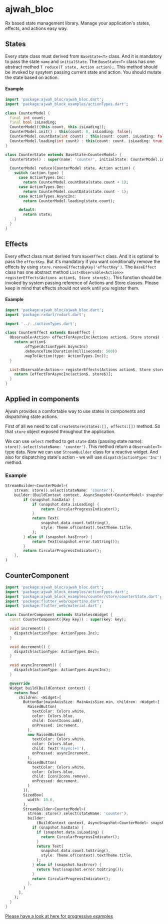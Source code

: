 # ajwah_bloc
Rx based state management library. Manage your application's states, effects, and actions easy way.

## States
Every state class must derived from `BaseState<T>` class. And it is mandatory to pass the
state `name` and `initialState`. The `BaseState<T>` class has one abstract method `T reduce(T state, Action action);`. This method should be invoked by sysytem passing current state and action. You should mutate the state based on action.

#### Example
```dart
import 'package:ajwah_bloc/ajwah_bloc.dart';
import 'package:ajwah_block_examples/actionTypes.dart';

class CounterModel {
  final int count;
  final bool isLoading;
  CounterModel({this.count, this.isLoading});
  CounterModel.init() : this(count: 0, isLoading: false);
  CounterModel.countData(int count) : this(count: count, isLoading: false);
  CounterModel.loading(int count) : this(count: count, isLoading: true);
}

class CounterState extends BaseState<CounterModel> {
  CounterState() : super(name: 'counter', initialState: CounterModel.init());

  CounterModel reduce(CounterModel state, Action action) {
    switch (action.type) {
      case ActionTypes.Inc:
        return CounterModel.countData(state.count + 1);
      case ActionTypes.Dec:
        return CounterModel.countData(state.count - 1);
      case ActionTypes.AsyncInc:
        return CounterModel.loading(state.count);

      default:
        return state;
    }
  }
}

```


## Effects
Every effect class must derived from `BaseEffect` class. And it is optional to pass the
`effectKey`. But it's mandatory if you want conditionally remove the effects by using
`store.removeEffectsByKey('effectKey')`. The `BaseEffect` class has one abstract method `List<Observable<Action>> registerEffects(Actions action$, Store store$);`. This function should be invoked by system passing reference of Actions and Store classes. Please keep in mind that effects should not work until you register them.

#### Example
```dart
import 'package:ajwah_bloc/ajwah_bloc.dart';
import 'package:rxdart/rxdart.dart';

import '../../actionTypes.dart';

class CounterEffect extends BaseEffect {
  Observable<Action> effectForAsyncInc(Actions action$, Store store$) {
    return action$
        .ofType(ActionTypes.AsyncInc)
        .debounceTime(Duration(milliseconds: 500))
        .mapTo(Action(type: ActionTypes.Inc));
  }

  List<Observable<Action>> registerEffects(Actions action$, Store store$) {
    return [effectForAsyncInc(action$, store$)];
  }
}

```


## Applied in components
Ajwah provides a comfortable way to use states in components and dispatching state actions.

First of all we need to call `createStore(states:[], effects:[])` method. So that `store` object exposed throughout the application.

We can use `select` method to get `state` data (passing state name): `store().select(stateName: 'counter')`.
This method return a `Observable<T>` type data. Now we can use `StreamBuilder` class for a reactive widget.
And also for dispatching state's action - we will use `dispatch(actionType:'Inc')` method.

### Example

```dart
StreamBuilder<CounterModel>(
    stream: store().select(stateName: 'counter'),
    builder:(BuildContext context, AsyncSnapshot<CounterModel> snapshot) {
        if (snapshot.hasData) {
            if (snapshot.data.isLoading) {
                return CircularProgressIndicator();
            }
            return Text(
                snapshot.data.count.toString(),
                style: Theme.of(context).textTheme.title,
            );
        } else if (snapshot.hasError) {
            return Text(snapshot.error.toString());
        }
        return CircularProgressIndicator();
    },
)            
```
## CounterComponent
```dart
import 'package:ajwah_bloc/ajwah_bloc.dart';
import 'package:ajwah_block_examples/actionTypes.dart';
import 'package:ajwah_block_examples/counter/store/counterState.dart';
import 'package:flutter_web/cupertino.dart';
import 'package:flutter_web/material.dart';

class CounterComponent extends StatelessWidget {
  const CounterComponent({Key key}) : super(key: key);

  void increment() {
    dispatch(actionType: ActionTypes.Inc);
  }

  void decrement() {
    dispatch(actionType: ActionTypes.Dec);
  }

  void asyncIncrement() {
    dispatch(actionType: ActionTypes.AsyncInc);
  }

  @override
  Widget build(BuildContext context) {
    return Row(
      children: <Widget>[
        ButtonBar(mainAxisSize: MainAxisSize.min, children: <Widget>[
          RaisedButton(
            textColor: Colors.white,
            color: Colors.blue,
            child: Icon(Icons.add),
            onPressed: increment,
          ),
          new RaisedButton(
            textColor: Colors.white,
            color: Colors.blue,
            child: Text('Async(+)'),
            onPressed: asyncIncrement,
          ),
          RaisedButton(
            textColor: Colors.white,
            color: Colors.blue,
            child: Icon(Icons.remove),
            onPressed: decrement,
          )
        ]),
        SizedBox(
          width: 10.0,
        ),
        StreamBuilder<CounterModel>(
          stream: store().select(stateName: 'counter'),
          builder:
              (BuildContext context, AsyncSnapshot<CounterModel> snapshot) {
            if (snapshot.hasData) {
              if (snapshot.data.isLoading) {
                return CircularProgressIndicator();
              }
              return Text(
                snapshot.data.count.toString(),
                style: Theme.of(context).textTheme.title,
              );
            } else if (snapshot.hasError) {
              return Text(snapshot.error.toString());
            }
            return CircularProgressIndicator();
          },
        )
      ],
    );
  }
}

```


[Please have a look at here for progressive examples](https://github.com/JUkhan/ajwah_bloc_dart/tree/master/ajwah_block_examples)
